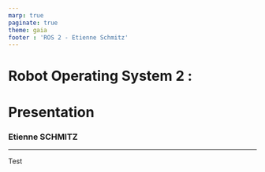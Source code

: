 ```yaml
---
marp: true
paginate: true
theme: gaia
footer : 'ROS 2 - Etienne Schmitz'
---
```


<style>
    footer {
        text-align: right;
        margin-right : 50px;
    }
</style>

<!-- _class: lead -->
<!-- _paginate: false -->
<!-- _footer: "" -->
 
# Robot Operating System 2 :
# Presentation

### Etienne SCHMITZ

---

Test